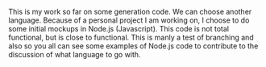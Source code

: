This is my work so far on some generation code. We can choose another language.
Because of a personal project I am working on, I choose to do some initial
mockups in Node.js (Javascript). This code is not total functional, but is close
to functional. This is manly a test of branching and also so you all can
see some examples of Node.js code to contribute to the discussion of what
language to go with.
